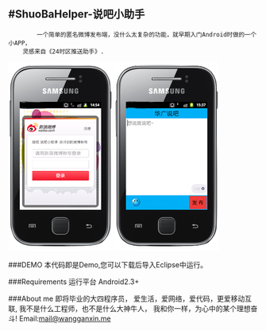 #ShuoBaHelper-说吧小助手
---------------------
		    一个简单的匿名微博发布端，没什么太复杂的功能，就早期入门Android时做的一个小APP，
		灵感来自《24时区推送助手》.

![github](https://github.com/GanxinWang/ShuoBaHelper/blob/master/show1.png "说吧小助手")
![github](https://github.com/GanxinWang/ShuoBaHelper/blob/master/show2.png "说吧小助手")


###DEMO
		本代码即是Demo,您可以下载后导入Eclipse中运行。

###Requirements
		运行平台 Android2.3+

###About me
		即将毕业的大四程序员，
		爱生活，爱网络，爱代码，更爱移动互联,
		我不是什么工程师，也不是什么大神牛人，
		我和你一样，为心中的某个理想奋斗!
		Email:mail@wangganxin.me
